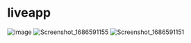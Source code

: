 # liveapp

![image](https://github.com/BeingCyborg/OSTAD/assets/62154398/fb28f2b3-a976-435a-965c-ba5086bdb1b1)
![Screenshot_1686591155](https://github.com/BeingCyborg/OSTAD/assets/62154398/5d0afeaa-1b6c-4e35-b54d-054966e94067)
![Screenshot_1686591151](https://github.com/BeingCyborg/OSTAD/assets/62154398/1f4ca5ce-e593-4b00-8397-638287a1e804)
